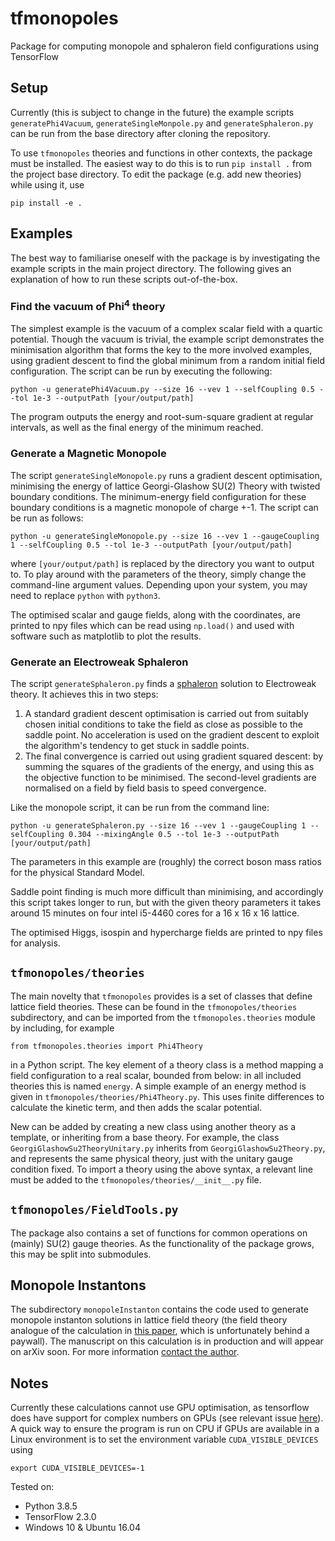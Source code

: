# tfmonopoles
Package for computing monopole and sphaleron field configurations using TensorFlow

## Setup
Currently (this is subject to change in the future) the example scripts `generatePhi4Vacuum`, `generateSingleMonpole.py` and `generateSphaleron.py` can be run from the base directory after cloning the repository.

To use `tfmonopoles` theories and functions in other contexts, the package must be installed. The easiest way to do this is to run `pip install .` from the project base directory. To edit the package (e.g. add new theories) while using it, use

```
pip install -e .
```

## Examples
The best way to familiarise oneself with the package is by investigating the example scripts in the main project directory. The following gives an explanation of how to run these scripts out-of-the-box.

### Find the vacuum of Phi<sup>4</sup> theory
The simplest example is the vacuum of a complex scalar field with a quartic potential. Though the vacuum is trivial, the example script demonstrates the minimisation algorithm that forms the key to the more involved examples, using gradient descent to find the global minimum from a random initial field configuration. The script can be run by executing the following:
```
python -u generatePhi4Vacuum.py --size 16 --vev 1 --selfCoupling 0.5 --tol 1e-3 --outputPath [your/output/path]
```
The program outputs the energy and root-sum-square gradient at regular intervals, as well as the final energy of the minimum reached. 

### Generate a Magnetic Monopole
The script ```generateSingleMonopole.py``` runs a gradient descent optimisation, minimising the energy of lattice Georgi-Glashow SU(2) Theory with twisted boundary conditions. The minimum-energy field configuration for these boundary conditions is a magnetic monopole of charge +-1. The script can be run as follows:

```
python -u generateSingleMonopole.py --size 16 --vev 1 --gaugeCoupling 1 --selfCoupling 0.5 --tol 1e-3 --outputPath [your/output/path]
```

where ```[your/output/path]``` is replaced by the directory you want to output to. To play around with the parameters of the theory, simply change the command-line argument values. Depending upon your system, you may need to replace ```python``` with ```python3```.

The optimised scalar and gauge fields, along with the coordinates, are printed to npy files which can be read using ```np.load()``` and used with software such as matplotlib to plot the results.

### Generate an Electroweak Sphaleron
The script `generateSphaleron.py` finds a [sphaleron](https://en.wikipedia.org/wiki/Sphaleron) solution to Electroweak theory. It achieves this in two steps:

1. A standard gradient descent optimisation is carried out from suitably chosen initial conditions to take the field as close as possible to the saddle point. No acceleration is used on the gradient descent to exploit the algorithm's tendency to get stuck in saddle points.
2. The final convergence is carried out using gradient squared descent: by summing the squares of the gradients of the energy, and using this as the objective function to be minimised. The second-level gradients are normalised on a field by field basis to speed convergence.

Like the monopole script, it can be run from the command line:

```
python -u generateSphaleron.py --size 16 --vev 1 --gaugeCoupling 1 --selfCoupling 0.304 --mixingAngle 0.5 --tol 1e-3 --outputPath [your/output/path]
```

The parameters in this example are (roughly) the correct boson mass ratios for the physical Standard Model.

Saddle point finding is much more difficult than minimising, and accordingly this script takes longer to run, but with the given theory parameters it takes around 15 minutes on four intel i5-4460 cores for a 16 x 16 x 16 lattice.

The optimised Higgs, isospin and hypercharge fields are printed to npy files for analysis.

## `tfmonopoles/theories`
The main novelty that `tfmonopoles` provides is a set of classes that define lattice field theories. These can be found in the `tfmonopoles/theories` subdirectory, and can be imported from the `tfmonopoles.theories` module by including, for example
```
from tfmonopoles.theories import Phi4Theory
```
in a Python script. The key element of a theory class is a method mapping a field configuration to a real scalar, bounded from below: in all included theories this is named `energy`. A simple example of an energy method is given in `tfmonopoles/theories/Phi4Theory.py`. This uses finite differences to calculate the kinetic term, and then adds the scalar potential.

New can be added by creating a new class using another theory as a template, or inheriting from a base theory. For example, the class `GeorgiGlashowSu2TheoryUnitary.py` inherits from `GeorgiGlashowSu2Theory.py`, and represents the same physical theory, just with the unitary gauge condition fixed. To import a theory using the above syntax, a relevant line must be added to the `tfmonopoles/theories/__init__.py` file.

## `tfmonopoles/FieldTools.py`
The package also contains a set of functions for common operations on (mainly) SU(2) gauge theories. As the functionality of the package grows, this may be split into submodules.

## Monopole Instantons
The subdirectory `monopoleInstanton` contains the code used to generate monopole instanton solutions in lattice field theory (the field theory analogue of the calculation in [this paper](https://www.sciencedirect.com/science/article/abs/pii/0550321382905119), which is unfortunately behind a paywall). The manuscript on this calculation is in production and will appear on arXiv soon. For more information [contact the author](mailto:d.ho17@imperial.ac.uk).

## Notes
Currently these calculations cannot use GPU optimisation, as tensorflow does have support for complex numbers on GPUs (see relevant issue [here](https://github.com/tensorflow/tensorflow/issues/44834)). A quick way to ensure the program is run on CPU if GPUs are available in a Linux environment is to set the environment variable `CUDA_VISIBLE_DEVICES` using
```
export CUDA_VISIBLE_DEVICES=-1
```

Tested on:
- Python 3.8.5
- TensorFlow 2.3.0
- Windows 10 & Ubuntu 16.04
